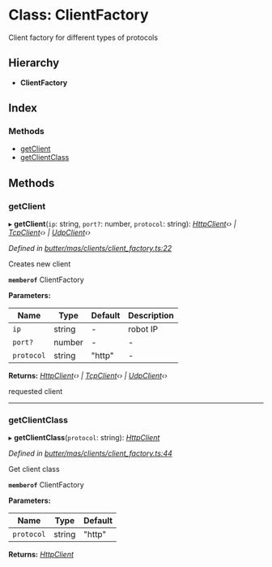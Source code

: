 
# Class: ClientFactory

Client factory for different types of protocols

## Hierarchy

* **ClientFactory**

## Index

### Methods

* [getClient](_butter_mas_clients_client_factory_.clientfactory.md#getclient)
* [getClientClass](_butter_mas_clients_client_factory_.clientfactory.md#getclientclass)

## Methods

###  getClient

▸ **getClient**(`ip`: string, `port?`: number, `protocol`: string): *[HttpClient](_butter_mas_clients_client_http_.httpclient.md)‹› | [TcpClient](_butter_mas_clients_client_tcp_.tcpclient.md)‹› | [UdpClient](_butter_mas_clients_client_udp_.udpclient.md)‹›*

*Defined in [butter/mas/clients/client_factory.ts:22](https://github.com/butter-robotics/Butter.MAS.JavascriptAPI/blob/8aa5604/butter/mas/clients/client_factory.ts#L22)*

Creates new client

**`memberof`** ClientFactory

**Parameters:**

Name | Type | Default | Description |
------ | ------ | ------ | ------ |
`ip` | string | - | robot IP |
`port?` | number | - | - |
`protocol` | string | "http" | - |

**Returns:** *[HttpClient](_butter_mas_clients_client_http_.httpclient.md)‹› | [TcpClient](_butter_mas_clients_client_tcp_.tcpclient.md)‹› | [UdpClient](_butter_mas_clients_client_udp_.udpclient.md)‹›*

requested client

___

###  getClientClass

▸ **getClientClass**(`protocol`: string): *[HttpClient](_butter_mas_clients_client_http_.httpclient.md)*

*Defined in [butter/mas/clients/client_factory.ts:44](https://github.com/butter-robotics/Butter.MAS.JavascriptAPI/blob/8aa5604/butter/mas/clients/client_factory.ts#L44)*

Get client class

**`memberof`** ClientFactory

**Parameters:**

Name | Type | Default |
------ | ------ | ------ |
`protocol` | string | "http" |

**Returns:** *[HttpClient](_butter_mas_clients_client_http_.httpclient.md)*
